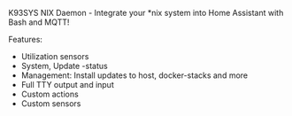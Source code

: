 K93SYS NIX Daemon - Integrate your *nix system into Home Assistant with Bash and MQTT! 

Features:
 - Utilization sensors
 - System, Update -status
 - Management: Install updates to host, docker-stacks and more
 - Full TTY output and input
 - Custom actions
 - Custom sensors
